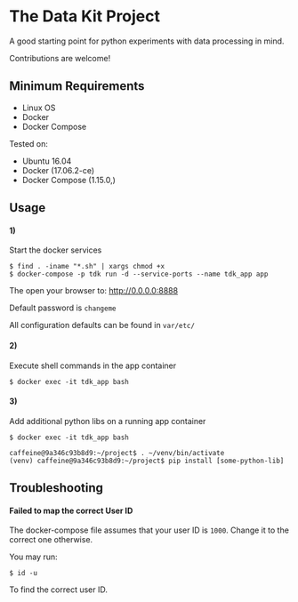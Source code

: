 The Data Kit Project
====================

A good starting point for python experiments with data processing in mind.

Contributions are welcome!


## Minimum Requirements

- Linux OS
- Docker
- Docker Compose


Tested on:

- Ubuntu 16.04
- Docker (17.06.2-ce)
- Docker Compose (1.15.0,)


## Usage

#### 1)

Start the docker services

```
$ find . -iname "*.sh" | xargs chmod +x
$ docker-compose -p tdk run -d --service-ports --name tdk_app app
```

The open your browser to: http://0.0.0.0:8888

Default password is `changeme`


All configuration defaults can be found in `var/etc/`


#### 2)

Execute shell commands in the app container

```
$ docker exec -it tdk_app bash
```

#### 3)

Add additional python libs on a running app container

```
$ docker exec -it tdk_app bash

caffeine@9a346c93b8d9:~/project$ . ~/venv/bin/activate
(venv) caffeine@9a346c93b8d9:~/project$ pip install [some-python-lib]
```


## Troubleshooting

#### Failed to map the correct User ID

The docker-compose file assumes that your user ID is `1000`. Change it to
the correct one otherwise.

You may run:

```
$ id -u
```

To find the correct user ID.
